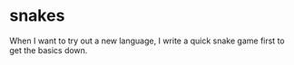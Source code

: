 # snakes
When I want to try out a new language, I write a quick snake game first to get the basics down.

